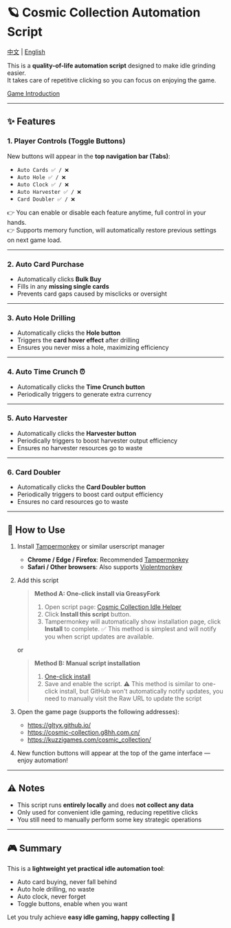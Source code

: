 # 🪐 Cosmic Collection Automation Script  

[中文](README.md) | [English](README_en.md)

This is a **quality-of-life automation script** designed to make idle grinding easier.  
It takes care of repetitive clicking so you can focus on enjoying the game.  

[Game Introduction](https://www.gityx.com/g8hh/hanhuazhong/1079.html)

---

## ✨ Features  

### 1. Player Controls (Toggle Buttons)  

New buttons will appear in the **top navigation bar (Tabs)**:  

- `Auto Cards ✅ / ❌`  
- `Auto Hole ✅ / ❌`  
- `Auto Clock ✅ / ❌`  
- `Auto Harvester ✅ / ❌`
- `Card Doubler ✅ / ❌`

👉 You can enable or disable each feature anytime, full control in your hands.  
👉 Supports memory function, will automatically restore previous settings on next game load.

---

### 2. Auto Card Purchase  

- Automatically clicks **Bulk Buy**  
- Fills in any **missing single cards**  
- Prevents card gaps caused by misclicks or oversight  

---

### 3. Auto Hole Drilling  

- Automatically clicks the **Hole button**  
- Triggers the **card hover effect** after drilling  
- Ensures you never miss a hole, maximizing efficiency  

---

### 4. Auto Time Crunch ⏰  

- Automatically clicks the **Time Crunch button**  
- Periodically triggers to generate extra currency  

---

### 5. Auto Harvester

- Automatically clicks the **Harvester button**
- Periodically triggers to boost harvester output efficiency
- Ensures no harvester resources go to waste

---

### 6. Card Doubler

- Automatically clicks the **Card Doubler button**
- Periodically triggers to boost card output efficiency
- Ensures no card resources go to waste

---

## 🚀 How to Use  

1. Install [Tampermonkey](https://www.tampermonkey.net/) or similar userscript manager  

   - **Chrome / Edge / Firefox**: Recommended [Tampermonkey](https://www.tampermonkey.net/)  
   - **Safari / Other browsers**: Also supports [Violentmonkey](https://violentmonkey.github.io/)  

2. Add this script  

   > **Method A: One-click install via GreasyFork**
   >1. Open script page: [Cosmic Collection Idle Helper](https://greasyfork.org/zh-CN/scripts/548118-%E5%AE%87%E5%AE%99%E6%94%B6%E9%9B%86%E6%94%BE%E7%BD%AE-%E5%8A%A9%E6%89%8B)
   >2. Click **Install this script** button.
   >3. Tampermonkey will automatically show installation page, click **Install** to complete.
   > ✅ This method is simplest and will notify you when script updates are available.

   or

   > **Method B: Manual script installation**
   >1. [One-click install](https://github.com/LemonNoCry/games-scripts/raw/refs/heads/main/idle-games/CosmicCollection/CosmicCollectionScript.user.js)
   >2. Save and enable the script.
   > ⚠️ This method is similar to one-click install, but GitHub won't automatically notify updates, you need to manually visit the Raw URL to update the script

3. Open the game page (supports the following addresses):  
   - <https://gltyx.github.io/>  
   - <https://cosmic-collection.g8hh.com.cn/>  
   - <https://kuzzigames.com/cosmic_collection/>  
4. New function buttons will appear at the top of the game interface — enjoy automation!  

---

## ⚠️ Notes  

- This script runs **entirely locally** and does **not collect any data**  
- Only used for convenient idle gaming, reducing repetitive clicks  
- You still need to manually perform some key strategic operations  

---

## 🎮 Summary  

This is a **lightweight yet practical idle automation tool**:  

- Auto card buying, never fall behind  
- Auto hole drilling, no waste  
- Auto clock, never forget  
- Toggle buttons, enable when you want  

Let you truly achieve **easy idle gaming, happy collecting** 🚀
